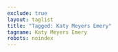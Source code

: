 ```yaml
---
exclude: true
layout: taglist
title: "Tagged: Katy Meyers Emery"
tagname: Katy Meyers Emery
robots: noindex
---
```

